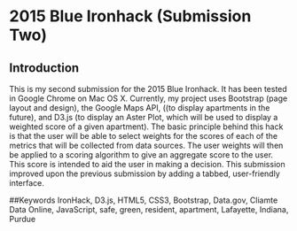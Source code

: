 # 2015 Blue Ironhack (Submission Two)
## Introduction
This is my second submission for the 2015 Blue Ironhack. It has been tested in Google Chrome on Mac OS X. Currently, my project uses Bootstrap (page layout and design), the Google Maps API, ((to display apartments in the future), and D3.js (to display an Aster Plot, which will be used to display a weighted score of a given apartment). The basic principle behind this hack is that the user will be able to select weights for the scores of each of the metrics that will be collected from data sources. The user weights will then be applied to a scoring algorithm to give an aggregate score to the user. This score is intended to aid the user in making a decision. This submission improved upon the previous submission by adding a tabbed, user-friendly interface.

##Keywords
IronHack, D3.js, HTML5, CSS3, Bootstrap, Data.gov, Cliamte Data Online, JavaScript, safe, green, resident, apartment, Lafayette, Indiana, Purdue
